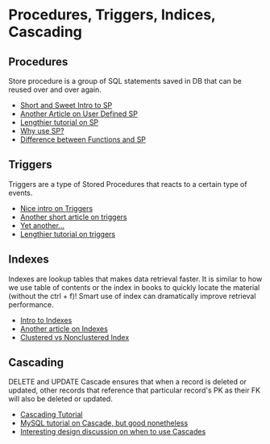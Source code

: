 # Procedures, Triggers, Indices, Cascading

## Procedures
Store procedure is a group of SQL statements saved in DB that can be reused over and over again. 
- [Short and Sweet Intro to SP](https://www.sqlshack.com/sql-server-stored-procedures-for-beginners/)
- [Another Article on User Defined SP](https://www.sqlshack.com/learn-sql-user-defined-stored-procedures/)
- [Lengthier tutorial on SP](https://www.sqlservertutorial.net/sql-server-stored-procedures/)
- [Why use SP?](https://www.tutorialspoint.com/what-are-the-advantages-of-stored-procedures)
- [Difference between Functions and SP](https://www.tutorialspoint.com/what-are-the-differences-between-stored-procedures-and-functions)

## Triggers
Triggers are a type of Stored Procedures that reacts to a certain type of events.
- [Nice intro on Triggers](https://www.sqlshack.com/learn-sql-sql-triggers/)
- [Another short article on triggers](https://www.c-sharpcorner.com/UploadFile/63f5c2/triggers-in-sql-server/)
- [Yet another...](https://www.geeksforgeeks.org/sql-trigger-student-database/)
- [Lengthier tutorial on triggers](https://www.sqlservertutorial.net/sql-server-triggers/)

## Indexes
Indexes are lookup tables that makes data retrieval faster. It is similar to how we use table of contents or the index in books to quickly locate the material (without the ctrl + f)! Smart use of index can dramatically improve retrieval performance.
- [Intro to Indexes](https://dataschool.com/sql-optimization/how-indexing-works/)
- [Another article on Indexes](https://www.sqlshack.com/sql-index-overview-and-strategy/)
- [Clustered vs Nonclustered Index](https://docs.microsoft.com/en-us/sql/relational-databases/indexes/clustered-and-nonclustered-indexes-described?view=sql-server-ver15)

## Cascading
DELETE and UPDATE Cascade ensures that when a record is deleted or updated, other records that reference that particular record's PK as their FK will also be deleted or updated.
- [Cascading Tutorial](https://www.sqlshack.com/delete-cascade-and-update-cascade-in-sql-server-foreign-key/)
- [MySQL tutorial on Cascade, but good nonetheless](https://www.mysqltutorial.org/mysql-on-delete-cascade/)
- [Interesting design discussion on when to use Cascades](https://stackoverflow.com/questions/59297/when-why-to-use-cascading-in-sql-server)